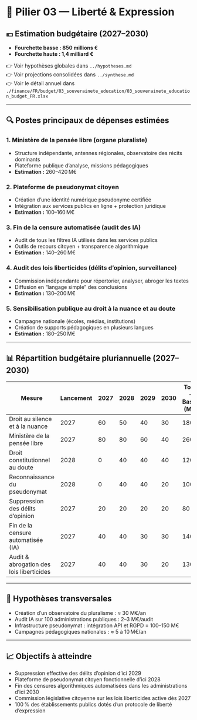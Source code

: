 # 🧮 Pilier 03 — Liberté & Expression

## 💶 Estimation budgétaire (2027–2030)

- **Fourchette basse : 850 millions €**
- **Fourchette haute : 1,4 milliard €**

👉 Voir hypothèses globales dans `../hypotheses.md`  
👉 Voir projections consolidées dans `../synthese.md`  
👉 Voir le détail annuel dans `./finance/FR/budget/03_souverainete_education/03_souverainete_education_budget_FR.xlsx`

---

## 🔍 Postes principaux de dépenses estimées

### 1. Ministère de la pensée libre (organe pluraliste)
- Structure indépendante, antennes régionales, observatoire des récits dominants  
- Plateforme publique d’analyse, missions pédagogiques  
- **Estimation :** 260–420 M€

### 2. Plateforme de pseudonymat citoyen
- Création d’une identité numérique pseudonyme certifiée  
- Intégration aux services publics en ligne + protection juridique  
- **Estimation :** 100–160 M€

### 3. Fin de la censure automatisée (audit des IA)
- Audit de tous les filtres IA utilisés dans les services publics  
- Outils de recours citoyen + transparence algorithmique  
- **Estimation :** 140–260 M€

### 4. Audit des lois liberticides (délits d’opinion, surveillance)
- Commission indépendante pour répertorier, analyser, abroger les textes  
- Diffusion en “langage simple” des conclusions  
- **Estimation :** 130–200 M€

### 5. Sensibilisation publique au droit à la nuance et au doute
- Campagne nationale (écoles, médias, institutions)  
- Création de supports pédagogiques en plusieurs langues  
- **Estimation :** 180–250 M€

---

## 📊 Répartition budgétaire pluriannuelle (2027–2030)

| Mesure                                               | Lancement | 2027 | 2028 | 2029 | 2030 | Total – Basse (M€) | Haute (M€) |
|------------------------------------------------------|-----------|------|------|------|------|---------------------|------------|
| Droit au silence et à la nuance                      | 2027      | 60   | 50   | 40   | 30   | 180                 | 250        |
| Ministère de la pensée libre                         | 2027      | 80   | 80   | 60   | 40   | 260                 | 420        |
| Droit constitutionnel au doute                       | 2028      | 0    | 40   | 40   | 40   | 120                 | 220        |
| Reconnaissance du pseudonymat                        | 2028      | 0    | 40   | 40   | 20   | 100                 | 160        |
| Suppression des délits d’opinion                     | 2027      | 20   | 20   | 20   | 20   | 80                  | 160        |
| Fin de la censure automatisée (IA)                   | 2027      | 40   | 40   | 30   | 30   | 140                 | 260        |
| Audit & abrogation des lois liberticides             | 2027      | 40   | 40   | 30   | 20   | 130                 | 200        |

---

## 📌 Hypothèses transversales

- Création d’un observatoire du pluralisme : ≈ 30 M€/an  
- Audit IA sur 100 administrations publiques : 2–3 M€/audit  
- Infrastructure pseudonymat : intégration API et RGPD = 100–150 M€  
- Campagnes pédagogiques nationales : ≈ 5 à 10 M€/an  

---

## 📈 Objectifs à atteindre

- Suppression effective des délits d’opinion d’ici 2029  
- Plateforme de pseudonymat citoyen fonctionnelle d’ici 2028  
- Fin des censures algorithmiques automatisées dans les administrations d’ici 2030  
- Commission législative citoyenne sur les lois liberticides active dès 2027  
- 100 % des établissements publics dotés d’un protocole de liberté d’expression
